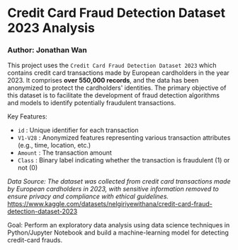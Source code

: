 # Credit Card Fraud Detection Dataset 2023 Analysis
### Author: Jonathan Wan 

This project uses the `Credit Card Fraud Detection Dataset 2023` which contains credit card transactions made by European cardholders in the year 2023. It comprises **over 550,000 records**, and the data has been anonymized to protect the cardholders' identities. The primary objective of this dataset is to facilitate the development of fraud detection algorithms and models to identify potentially fraudulent transactions.

Key Features:
- `id` : Unique identifier for each transaction
- `V1-V28` : Anonymized features representing various transaction attributes (e.g., time, location, etc.)
- `Amount` : The transaction amount
- `Class` : Binary label indicating whether the transaction is fraudulent (1) or not (0)

*Data Source: The dataset was collected from credit card transactions made by European cardholders in 2023, with sensitive information removed to ensure privacy and compliance with ethical guidelines.*
https://www.kaggle.com/datasets/nelgiriyewithana/credit-card-fraud-detection-dataset-2023

Goal: Perform an exploratory data analysis using data science techniques in Python/Jupyter Notebook and build a machine-learning model for detecting credit-card frauds.
